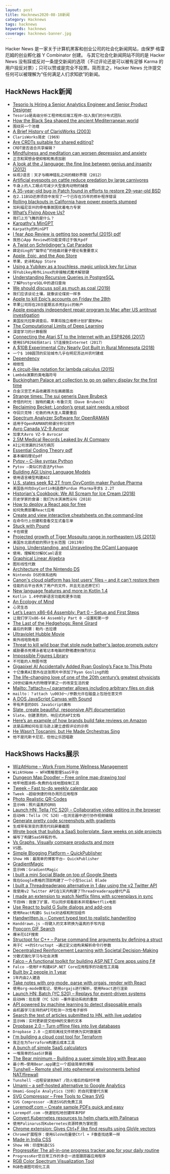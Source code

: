 ```yaml
---
layout: post
title: Hacknews2020-08-18新闻
category: Hacknews
tags: hacknews
keywords: hacknews
coverage: hacknews-banner.jpg
---
```


Hacker News 是一家关于计算机黑客和创业公司的社会化新闻网站，由保罗·格雷厄姆的创业孵化器 Y Combinator 创建。
与其它社会化新闻网站不同的是 Hacker News 没有踩或反对一条提交新闻的选项（不过评论还是可以被有足够 Karma 的用户投反对票）；只可以赞或是完全不投票。简而言之，Hacker News 允许提交任何可以被理解为“任何满足人们求知欲”的新闻。

## HackNews Hack新闻


- [Tesorio Is Hiring a Senior Analytics Engineer and Senior Product Designer](https://www.tesorio.com/careers#job-openings)
- `Tesorio是高级分析工程师和后端工程师–加入我们的分布式团队`
- [How the Black Sea shaped the ancient Mediterranean world](https://www.historytoday.com/reviews/around-other-pond)
- `围绕另一个池塘`
- [A Brief History of ClarisWorks (2003)](http://groups.csail.mit.edu/mac/users/bob/clarisworks.php)
- `ClarisWorks简史（1969）`
- [Are CRDTs suitable for shared editing?](https://blog.kevinjahns.de/are-crdts-suitable-for-shared-editing/)
- `CRDT是否适合共享编辑？`
- [Mindfulness and meditation can worsen depression and anxiety](https://www.newscientist.com/article/2251840-mindfulness-and-meditation-can-worsen-depression-and-anxiety/)
- `正念和冥想会使抑郁和焦虑加剧`
- [A look at the J language: the fine line between genius and insanity (2012)](https://scottlocklin.wordpress.com/2012/09/18/a-look-at-the-j-language-the-fine-line-between-genius-and-insanity/)
- `纵观J语言：天才与精神错乱之间的精妙界限（2012）`
- [Artificial eyespots on cattle reduce predation by large carnivores](https://www.nature.com/articles/s42003-020-01156-0)
- `牛身上的人工眼点可减少大型食肉动物的捕食`
- [A 35-year-old bug in Patch found in efforts to restore 29-year-old BSD](http://bsdimp.blogspot.com/2020/08/a-35-year-old-bug-in-patch-found-in.html)
- `在2.11BSD还原项目中发现了一个已存在35年的修补程序错误`
- [Rolling blackouts in California have power experts stumped](https://www.nytimes.com/2020/08/16/business/california-blackouts.html)
- `加利福尼亚州的停电事故困扰着电力专家`
- [What’s Flying Above Us?](https://skycircl.es/donate/)
- `我们上方飞舞的是什么？`
- [Karpathy's MinGPT](https://github.com/karpathy/minGPT)
- `Karpathy的MinGPT`
- [I fear App Review is getting too powerful (2015) pdf](https://judiciary.house.gov/uploadedfiles/015127.pdf)
- `我担心App Review的功能变得过于强大pdf`
- [A Twist on Schrödinger's Cat Paradox](https://www.scientificamerican.com/article/this-twist-on-schroedingers-cat-paradox-has-major-implications-for-quantum-theory/)
- `薛定ding的“猫悖论”的扭曲对量子理论有重要意义`
- [Apple, Epic, and the App Store](https://stratechery.com/2020/apple-epic-and-the-app-store/)
- `苹果，史诗和App Store`
- [Using a Yubikey as a touchless, magic unlock key for Linux](https://kliu.io/post/yubico-magic-unlock/)
- `将Yubikey用作Linux的非接触式魔术解锁键`
- [Understanding Recursive Queries in PostgreSQL](https://www.cybertec-postgresql.com/en/recursive-queries-postgresql/)
- `了解PostgreSQL中的递归查询`
- [We should discuss soil as much as coal (2019)](https://www.gatesnotes.com/Energy/We-should-discuss-soil-as-much-as-coal)
- `我们应该谈论土壤，就像谈论煤炭一样多`
- [Apple to kill Epic’s accounts on Friday the 28th](https://twitter.com/EpicNewsroom/status/1295430127455596544)
- `苹果公司将在28日星期五杀死Epic的帐户`
- [Apple expands independent repair program to Mac after US antitrust investigation](https://techcrunch.com/2020/08/17/apple-expands-its-independent-repair-program-to-mac-after-us-antitrust-investigation-examined-companys-repair-policies/)
- `美国反托拉斯调查后，苹果将独立维修计划扩展到Mac`
- [The Computational Limits of Deep Learning](https://arxiv.org/abs/2007.05558)
- `深度学习的计算极限`
- [Connecting the Atari ST to the Internet with an ESP8266 (2017)](https://www.chzsoft.de/site/hardware/connecting-the-atari-st-to-the-internet/)
- `使用ESP8266将Atari ST连接到Internet（2017）`
- [A $10B Experimental City Nearly Got Built in Rural Minnesota (2018)](https://www.smithsonianmag.com/innovation/how-10-billion-experimental-city-nearly-got-built-rural-minnesota-180968617/)
- `一个$ 10B圆顶的实验城市几乎在明尼苏达州农村建成`
- [Dependency](https://xkcd.com/2347/)
- `相依性`
- [A circuit-like notation for lambda calculus (2015)](https://csvoss.com/circuit-notation-lambda-calculus)
- `Lambda演算的类电路符号`
- [Buckingham Palace art collection to go on gallery display for the first time](https://www.theguardian.com/artanddesign/2020/aug/16/buckingham-palace-art-collection-gallery-display-first-time)
- `白金汉宫艺术品收藏首次在画廊展出`
- [Strange times: The sui generis Dave Brubeck](https://www.the-tls.co.uk/articles/strange-times/)
- `奇怪的时光：独特的戴夫·布鲁贝克（Dave Brubeck）`
- [Reclaiming Becket: London’s great saint needs a reboot](https://thecritic.co.uk/reclaiming-becket/)
- `夺回贝克特：伦敦的伟大圣人需要重启`
- [Spectrum Analyzer Software for OpenRAMAN](http://www.thepulsar.be/article/spectrum-analyzer-software-for-openraman)
- `适用于OpenRAMAN的频谱分析仪软件`
- [Avro Canada VZ-9 Avrocar](https://en.wikipedia.org/wiki/Avro_Canada_VZ-9_Avrocar)
- `加拿大Avro VZ-9 Avrocar`
- [2.5M Medical Records Leaked by AI Company](https://securethoughts.com/medical-data-of-auto-accident-victims-exposed-online/)
- `AI公司泄漏的250万病历`
- [Essential Coding Theory pdf](https://cse.buffalo.edu/faculty/atri/courses/coding-theory/book/web-coding-book.pdf)
- `基本编码理论pdf`
- [Pytov – C-like syntax Python](https://github.com/Yuvix25/pytov)
- `Pytov –类似C的语法Python`
- [Building AGI Using Language Models](https://leogao.dev/2020/08/17/Building-AGI-Using-Language-Models/)
- `使用语言模型构建AGI`
- [U.S. states seek $2.2T from OxyContin maker Purdue Pharma](https://www.reuters.com/article/us-purdue-pharma-investigations-opioids/u-s-states-seek-2-2-trillion-from-oxycontin-maker-purdue-pharma-filings-idUSKCN25D2EG)
- `美国各州向OxyContin制造商Purdue Pharma寻求$ 2.2T`
- [Historian's Cookbook: We All Scream for Ice Cream (2018)](https://www.historytoday.com/archive/historians-cookbook/we-all-scream-ice-cream)
- `历史学家的食谱：我们为冰淇淋而尖叫（2018）`
- [How to deploy a React app for free](https://blog.logrocket.com/8-ways-to-deploy-a-react-app-for-free/)
- `如何免费部署React应用`
- [Create and view interactive cheatsheets on the command-line](https://github.com/cheat/cheat)
- `在命令行上创建和查看交互式备忘单`
- [Stuck with Pound](https://kirkcenter.org/reviews/stuck-with-pound/)
- `卡在磅里`
- [Projected growth of Tiger Mosquito range in northeastern US (2013)](https://www.ncbi.nlm.nih.gov/pmc/articles/PMC3614918/)
- `美国东北部虎蚊的预计生长范围（2013年）`
- [Using, Understanding, and Unraveling the OCaml Language](http://caml.inria.fr/pub/docs/u3-ocaml/index.html)
- `使用，理解和分解OCaml语言`
- [Graphical Linear Algebra](https://graphicallinearalgebra.net/)
- `图形线性代数`
- [Architecture of the Nintendo DS](https://www.copetti.org/projects/consoles/nintendo-ds/)
- `Nintendo DS的体系结构`
- [Canon's cloud platform has lost users' files – and it can't restore them](https://www.digitalcameraworld.com/news/canon-websites-held-to-ransom-by-hackers)
- `佳能的云平台丢失了用户的文件，并且无法还原它们`
- [New language features and more in Kotlin 1.4](https://android-developers.googleblog.com/2020/08/new-language-features-and-more-in.html)
- `Kotlin 1.4中的新语言功能和更多功能`
- [An Ecology of Mind](http://www.anecologyofmind.com/thefilm.html)
- `心灵生态`
- [Let’s Learn x86-64 Assembly: Part 0 – Setup and First Steps](https://gpfault.net/posts/asm-tut-0.txt.html)
- `让我们学习x86-64 Assembly Part 0 –设置和第一步`
- [The Last of the Hedgehogs: René Girard](https://lareviewofbooks.org/article/the-last-of-the-hedgehogs)
- `最后的刺猬：勒内·吉拉德`
- [Ultraviolet Hubble Movie](http://www.planetarylightshow.com/europa/prop_15424/v16-odr316bcq.html)
- `紫外线哈勃电影`
- [Threat to kill wild boar that stole nude bather's laptop prompts outcry](https://www.theguardian.com/world/2020/aug/17/threat-to-kill-wild-boar-that-stole-nude-bathers-laptop-prompts-outcry-berlin)
- `威胁要杀死裸泳者笔记本电脑的野猪遭到强烈抗议`
- [Impossible Figures Library](https://im-possible.info/english/library/index.html)
- `不可能的人物图书馆`
- [Gigapixel AI Accidentally Added Ryan Gosling’s Face to This Photo](https://petapixel.com/2020/08/17/gigapixel-ai-accidentally-added-ryan-goslings-face-to-this-photo/)
- `十亿像素AI意外在这张照片中添加了Ryan Gosling的脸`
- [The life-changing love of one of the 20th century’s greatest physicists](https://theconversation.com/the-life-changing-love-of-one-of-the-20th-centurys-greatest-physicists-51229)
- `20世纪最伟大的物理学家之一的改变生活的爱`
- [Mailto: ?attach=~/ parameter allows including arbitrary files on disk](https://twitter.com/jensvoid/status/1295357952480751616)
- `mailto：？attach \u003d〜/参数允许在磁盘上包括任意文件`
- [A DOS JavaScript Canvas with Sound](https://github.com/SuperIlu/DOjS)
- `带有声音的DOS JavaScript画布`
- [Slate, create beautiful, responsive API documentation](https://github.com/slatedocs/slate)
- `Slate，创建漂亮的，响应式的API文档`
- [Here’s an example of how brands build fake reviews on Amazon](https://www.reddit.com/r/Supplements/comments/g19a1w/heres_a_brand_thats_building_its_reviews_steadily/)
- `这是品牌如何在亚马逊上建立虚假评论的示例`
- [He Wasn’t Toscanini, but He Made Orchestras Sing](https://www.nytimes.com/2020/08/13/arts/music/john-barbirolli-new-york-philharmonic.html)
- `他不是托斯卡尼尼，但他让乐团唱歌`


## HackShows Hacks展示

- [ WizAtHome – Work From Home Wellness Management](https://www.wizathome.com/)
- `WizAtHome – WFH策略管理SaaS平台`
- [ Dungeon Map Doodler – Free online map drawing tool](https://dungeonmapdoodler.com/)
- `地牢地图涂鸦–免费的在线地图绘制工具`
- [ Tweek – Fast to-do weekly calendar app](https://tweek.so)
- `Tweek –超级快捷的待办周历应用程序`
- [ Photo Realistic QR-Codes](https://www.QRpicture.com)
- `显示HN：照片逼真的QR码`
- [Launch HN: Tella (YC S20) – Collaborative video editing in the browser](item?id=24158509)
- `启动HN：Tella（YC S20）–在浏览器中进行协作视频编辑`
- [ Generate pretty code screenshots with gradients](https://www.snippetshot.com)
- `生成带有渐变的漂亮代码屏幕截图`
- [ Wrote book that builds a SaaS boilerplate. Save weeks on side projects](https://builderbook.org/book)
- `编写了构建SaaS样板的书。`
- [ Vs Graphs. Visually compare products and more](https://vsgraphs.ritza.co/)
- `VS图。`
- [ Simple Blogging Platform – QuickPublisher](https://www.quickpublisher.online)
- `Show HN：最简单的博客平台– QuickPublisher`
- [ GradientMagic](https://www.gradientmagic.com/)
- `显示HN：GradientMagic`
- [ I built a mini Social Blade on top of Google Sheets](https://gsuite.google.com/marketplace/app/yt_tracker_youtube_stats_analytics/952783286913)
- `我在Google表格的顶部构建了一个小型Social Blade`
- [ I built a Threadreaderapp alternative in 1 day using the v2 Twitter API](https://the.rip/)
- `我使用v2 Twitter API在1天内构建了Threadreaderapp替代产品`
- [ I made an extension to watch Netflix films with screenplays in sync](https://screenplaysubs.com/)
- `节目HN：我做了扩展，可以同步观看剧本并观看Netflix电影`
- [ Use React to build G Suite dialogs and add-ons](https://github.com/enuchi/React-Google-Apps-Script)
- `使用React构建G Suite对话框和附加组件`
- [ Handwritten.js – Convert typed text to realistic handwriting](https://github.com/alias-rahil/handwritten.js#README)
- `Handdrawn.js –将键入的文本转换为逼真的手写内容`
- [ Popcorn GIF Search](https://popcorngifsearch.com/)
- `爆米花GIF搜索`
- [ Structopt for C++ – Parse command line arguments by defining a struct](https://github.com/p-ranav/structopt)
- `用于C ++的Structopt –通过定义结构来解析命令行参数`
- [ Decentralized Reinforcement Learning with Societal Decision-Making](https://github.com/mbchang/decentralized-rl)
- `分散式强化学习与社会决策`
- [ Falco – A functional toolkit for building ASP.NET Core apps using F#](https://github.com/pimbrouwers)
- `Falco –使用F＃构建ASP.NET Core应用程序的功能性工具箱`
- [ Built by 2 people in 1 year](https://browsee.io)
- `1年内由2人建造`
- [ Take notes with org-mode, parse with orgajs, render with React](https://tricks.tonyaldon.com/)
- `使用org-mode做笔记，使用orgajs进行解析，使用React进行渲染`
- [Launch HN: Batch (YC S20) – Replays for event-driven systems](item?id=24188214)
- `启动HN：批处理（YC S20）–事件驱动系统的重放`
- [ API powered by machine learning to detect disposable emails](https://www.categorize.email/)
- `由机器学习支持的API可检测一次性电子邮件`
- [ Search the text of articles submitted to HN, with live updating](https://hndex.ml/)
- `显示HN：实时更新提交给HN的文章的文本`
- [ Dropbase 2.0 – Turn offline files into live databases](https://www.dropbase.io/)
- `Dropbase 2.0 –立即将离线文件转换为实时数据库`
- [ I'm building a cloud cost tool for Terraform](https://github.com/aliscott/infracost)
- `我正在为Terraform构建云成本工具`
- [ A bunch of simple SaaS calculators](https://saasformulas.com)
- `一堆简单的SaaS计算器`
- [ The Bear minimum – Building a super simple blog with Bear.app](https://saul.at/building-a-simple-blog-with-bear.html)
- `最小熊–使用Bear.app建立一个超级简单的博客`
- [ Tunshell – Remote shell into ephemeral environments behind NAT/firewall](https://github.com/TimeToogo/tunshell)
- `Tunshell –远程安装到NAT /防火墙后的临时环境`
- [ Umami – a self-hosted alternative to Google Analytics](https://umami.is/)
- `Umami-Google Analytics（分析）的自托管替代方案`
- [ SVG Compressor – Free Tools to Clean SVG](https://svg.prodless.com/compressor)
- `SVG Compressor –清洁SVG的免费工具`
- [ Lorempdf.com – Create sample PDFs quick and easy](https://www.lorempdf.com/)
- `Lorempdf.com –快速轻松地创建样本PDF`
- [ Convert Kubernetes resources to helm charts with Palinarus](https://blog.mailchannels.com/palinurus-a-helm-chart-conversion-tool)
- `使用Palinarus将Kubernetes资源转换为掌舵图`
- [ Chrome extension: Gives Ctrl+F like find results using GloVe vectors](https://github.com/ijkilchenko/Fuzbal)
- `Chrome扩展程序：使用GloVe向量使Ctrl + F像查找结果一样`
- [ Made in India CSS](https://nishantpainter.github.io/made-in-india-css/)
- `Show HN：印度制造CSS`
- [ ProgressKer The all-in-one progress tracker app for your daily routine](https://progressker.com/)
- `ProgressKer您日常工作的多合一进度跟踪器应用程序`
- [ RGB Color Spectrum Visualization Tool](https://color-range.herokuapp.com/)
- `RGB色谱图可视化工具`

